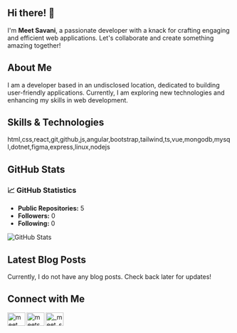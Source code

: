 ## Hi there! 👋

I'm **Meet Savani**, a passionate developer with a knack for crafting engaging and efficient web applications. Let's collaborate and create something amazing together!

## About Me

I am a developer based in an undisclosed location, dedicated to building user-friendly applications. Currently, I am exploring new technologies and enhancing my skills in web development.

## Skills & Technologies

html,css,react,git,github,js,angular,bootstrap,tailwind,ts,vue,mongodb,mysql,dotnet,figma,express,linux,nodejs

## GitHub Stats

### 📈 GitHub Statistics

- **Public Repositories:** 5
- **Followers:** 0
- **Following:** 0

![GitHub Stats](https://github-readme-stats.vercel.app/api?username=meetsavani07&show_icons=true&theme=radical)

## Latest Blog Posts

Currently, I do not have any blog posts. Check back later for updates!

## Connect with Me

<a href="https://linkedin.com/in/meet savani" target="_blank">
    <img align="left" src="https://raw.githubusercontent.com/rahuldkjain/github-profile-readme-generator/master/src/images/icons/Social/linked-in-alt.svg"        alt="meet savani" height="30" width="40"/>
</a>
<a href="https://twitter.com/meetsavani07" target="_blank">
		<img align="left" src="https://raw.githubusercontent.com/rahuldkjain/github-profile-readme-generator/master/src/images/icons/Social/twitter.svg"
		alt="meetsavani07" height="30" width="40"/>
</a>
<a href="https://instagram.com/_meet_savani_" target="_blank">
		<img align="left" src="https://raw.githubusercontent.com/rahuldkjain/github-profile-readme-generator/master/src/images/icons/Social/instagram.svg"
		alt="_meet_savani_" height="30" width="40"/>
</a>
<a href="https://instagram.com/_meet_savani_" target="_blank">
		
</a>
